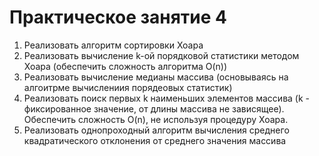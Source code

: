 # Практическое занятие 4

1. Реализовать алгоритм сортировки Хоара
2. Реализовать вычисление k-ой порядковой статистики методом Хоара (обеспечить сложность алгоритма O(n))
3. Реализовать вычисление медианы массива (основываясь на алгоитрме вычислениия порядеовых статистик)
4. Реализовать поиск первых k наименьших элементов массива (k - фиксированное значение, от длины массива не зависящее). Обеспечить сложность O(n), не используя процедуру Хоара.
5. Реализовать однопроходный алгоритм вычисления среднего квадратического отклонения от среднего значения массива
